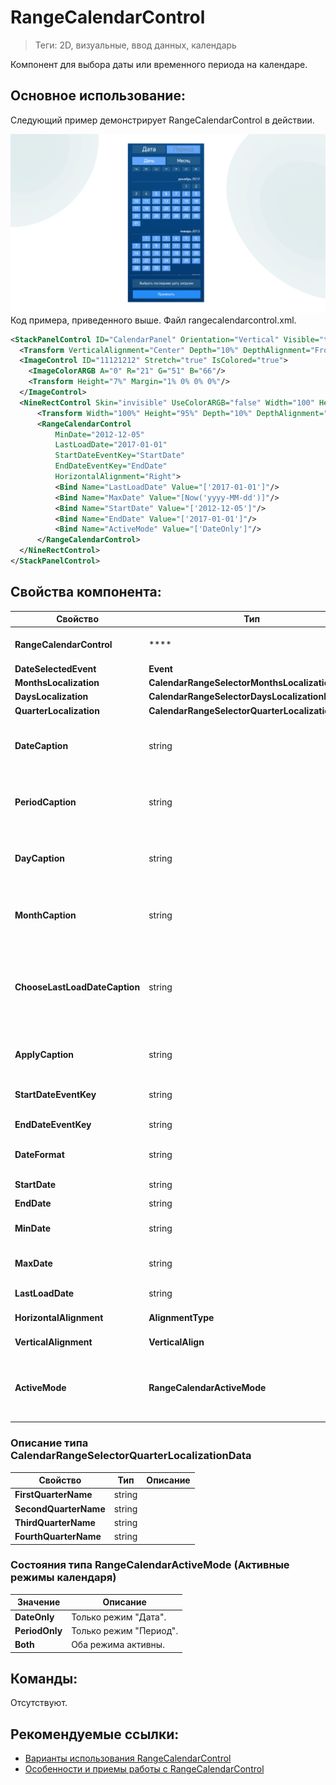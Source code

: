 # RangeCalendarControl
> Теги: 2D, визуальные, ввод данных, календарь

Компонент для выбора даты или временного периода на календаре.  

## Основное использование:

Следующий пример демонстрирует RangeCalendarControl в действии.

![ButtonControl](.screenshots/RangeCalendarControl.PNG)Код примера, приведенного выше. Файл rangecalendarcontrol.xml. 

```xml
<StackPanelControl ID="CalendarPanel" Orientation="Vertical" Visible="true">
  <Transform VerticalAlignment="Center" Depth="10%" DepthAlignment="Front" HorizontalAlignment="Center" Width="100%" Height="100%"/>
  <ImageControl ID="11121212" Stretch="true" IsColored="true">
    <ImageColorARGB A="0" R="21" G="51" B="66"/>
    <Transform Height="7%" Margin="1% 0% 0% 0%"/>
  </ImageControl>
  <NineRectControl Skin="invisible" UseColorARGB="false" Width="100" Height="100" Stretch="true" Untouchable="false">
      <Transform Width="100%" Height="95%" Depth="10%" DepthAlignment="Front" HorizontalAlignment="Center"/>
      <RangeCalendarControl
          MinDate="2012-12-05"
          LastLoadDate="2017-01-01"
          StartDateEventKey="StartDate"
          EndDateEventKey="EndDate"
          HorizontalAlignment="Right">
          <Bind Name="LastLoadDate" Value="['2017-01-01']"/>
          <Bind Name="MaxDate" Value="[Now('yyyy-MM-dd')]"/>
          <Bind Name="StartDate" Value="['2012-12-05']"/>
          <Bind Name="EndDate" Value="['2017-01-01']"/>
          <Bind Name="ActiveMode" Value="['DateOnly']"/>
      </RangeCalendarControl>
  </NineRectControl>
</StackPanelControl>
```

## Свойства компонента:

| **Свойство**                  | **Тип**                                  | **Описание**                             |
| ----------------------------- | ---------------------------------------- | ---------------------------------------- |
| **RangeCalendarControl**      | ****                                     | Список элементов календаря.              |
| **DateSelectedEvent**         | **Event**                                |                                          |
| **MonthsLocalization**        | **CalendarRangeSelectorMonthsLocalizationData** |                                          |
| **DaysLocalization**          | **CalendarRangeSelectorDaysLocalizationData** |                                          |
| **QuarterLocalization**       | **CalendarRangeSelectorQuarterLocalizationData** |                                          |
| **DateCaption**               | string                                   | Текст кнопки режима выбора даты. По умолчанию: "Дата" |
| **PeriodCaption**             | string                                   | Текст кнопки режима выбора периода. По умолчанию: "Период" |
| **DayCaption**                | string                                   | Текст кнопки режима выбора дня. По умолчанию: "День" |
| **MonthCaption**              | string                                   | Текст кнопки режима выбора месяца. По умолчанию: "Месяц" |
| **ChooseLastLoadDateCaption** | string                                   | Текст кнопки выбора последней даты загрузки. По умолчанию: "Выбрать последнюю дату загрузки" |
| **ApplyCaption**              | string                                   | Текст кнопки применения. По умолчанию: "Применить" |
| **StartDateEventKey**         | string                                   | Имя параметра начальной даты.            |
| **EndDateEventKey**           | string                                   | Имя параметра конечной даты.             |
| **DateFormat**                | string                                   | Формат даты. По умолчанию "yyyy-MM-dd".  |
| **StartDate**                 | string                                   | Начальная дата.                          |
| **EndDate**                   | string                                   | Конечная дата.                           |
| **MinDate**                   | string                                   | Минимально допустимая дата.              |
| **MaxDate**                   | string                                   | Максимально допустимая дата.             |
| **LastLoadDate**              | string                                   | Последняя дата загрузки.                 |
| **HorizontalAlignment**       | **AlignmentType**                        | Горизонтальное выравнивание.             |
| **VerticalAlignment**         | **VerticalAlign**                        | Вертикальное выравнивание.               |
| **ActiveMode**                | **RangeCalendarActiveMode**              | Доступные режимы работы календаря. По умолчанию: "Both". |

### Описание типа CalendarRangeSelectorQuarterLocalizationData

| **Свойство**          | **Тип** | **Описание** |
| --------------------- | ------- | ------------ |
| **FirstQuarterName**  | string  |              |
| **SecondQuarterName** | string  |              |
| **ThirdQuarterName**  | string  |              |
| **FourthQuarterName** | string  |              |

### Состояния типа RangeCalendarActiveMode (Активные режимы календаря)

| **Значение**   | **Описание**           |
| -------------- | ---------------------- |
| **DateOnly**   | Только режим "Дата".   |
| **PeriodOnly** | Только режим "Период". |
| **Both**       | Оба режима активны.    |

## Команды:

 Отсутствуют.

## Рекомендуемые ссылки:

* [Варианты использования RangeCalendarControl](.presentations/README.md)
* [Особенности и приемы работы с RangeCalendarControl](README_hints.md)

